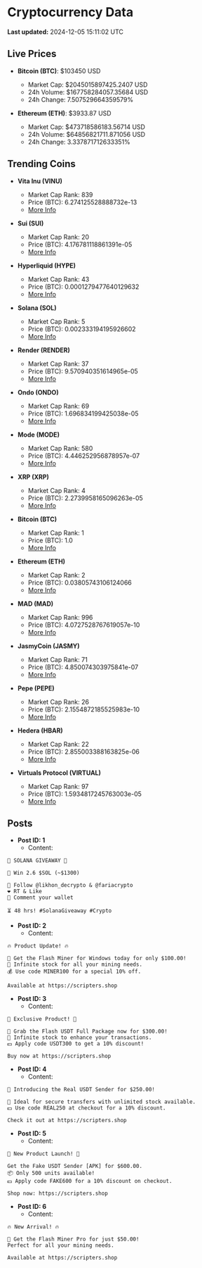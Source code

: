 # Cryptocurrency Data

**Last updated:** 2024-12-05 15:11:02 UTC

## Live Prices
- **Bitcoin (BTC)**: $103450 USD
  - Market Cap: $2045015897425.2407 USD
  - 24h Volume: $167758284057.35684 USD
  - 24h Change: 7.507529664359579%

- **Ethereum (ETH)**: $3933.87 USD
  - Market Cap: $473718586183.56714 USD
  - 24h Volume: $64856821711.871056 USD
  - 24h Change: 3.337871712633351%

## Trending Coins
- **Vita Inu (VINU)**
  - Market Cap Rank: 839
  - Price (BTC): 6.274125528888732e-13
  - [More Info](https://www.coingecko.com/en/coins/vita-inu)

- **Sui (SUI)**
  - Market Cap Rank: 20
  - Price (BTC): 4.176781118861391e-05
  - [More Info](https://www.coingecko.com/en/coins/sui)

- **Hyperliquid (HYPE)**
  - Market Cap Rank: 43
  - Price (BTC): 0.0001279477640129632
  - [More Info](https://www.coingecko.com/en/coins/hyperliquid)

- **Solana (SOL)**
  - Market Cap Rank: 5
  - Price (BTC): 0.002333194195926602
  - [More Info](https://www.coingecko.com/en/coins/solana)

- **Render (RENDER)**
  - Market Cap Rank: 37
  - Price (BTC): 9.570940351614965e-05
  - [More Info](https://www.coingecko.com/en/coins/render)

- **Ondo (ONDO)**
  - Market Cap Rank: 69
  - Price (BTC): 1.696834199425038e-05
  - [More Info](https://www.coingecko.com/en/coins/ondo)

- **Mode (MODE)**
  - Market Cap Rank: 580
  - Price (BTC): 4.446252956878957e-07
  - [More Info](https://www.coingecko.com/en/coins/mode)

- **XRP (XRP)**
  - Market Cap Rank: 4
  - Price (BTC): 2.2739958165096263e-05
  - [More Info](https://www.coingecko.com/en/coins/xrp)

- **Bitcoin (BTC)**
  - Market Cap Rank: 1
  - Price (BTC): 1.0
  - [More Info](https://www.coingecko.com/en/coins/bitcoin)

- **Ethereum (ETH)**
  - Market Cap Rank: 2
  - Price (BTC): 0.03805743106124066
  - [More Info](https://www.coingecko.com/en/coins/ethereum)

- **MAD (MAD)**
  - Market Cap Rank: 996
  - Price (BTC): 4.0727528767619057e-10
  - [More Info](https://www.coingecko.com/en/coins/mad-2)

- **JasmyCoin (JASMY)**
  - Market Cap Rank: 71
  - Price (BTC): 4.850074303975841e-07
  - [More Info](https://www.coingecko.com/en/coins/jasmycoin)

- **Pepe (PEPE)**
  - Market Cap Rank: 26
  - Price (BTC): 2.1554872185525983e-10
  - [More Info](https://www.coingecko.com/en/coins/pepe)

- **Hedera (HBAR)**
  - Market Cap Rank: 22
  - Price (BTC): 2.855003388163825e-06
  - [More Info](https://www.coingecko.com/en/coins/hedera)

- **Virtuals Protocol (VIRTUAL)**
  - Market Cap Rank: 97
  - Price (BTC): 1.5934817245763003e-05
  - [More Info](https://www.coingecko.com/en/coins/virtual-protocol)

## Posts
- **Post ID: 1**
  - Content:
```
🚀 SOLANA GIVEAWAY 🚀

🎁 Win 2.6 $SOL (~$1300)

🤝 Follow @likhon_decrypto & @fariacrypto
❤️ RT & Like
💬 Comment your wallet

⏳ 48 hrs! #SolanaGiveaway #Crypto
```

- **Post ID: 2**
  - Content:
```
🔥 Product Update! 🔥

🚀 Get the Flash Miner for Windows today for only $100.00!
🔋 Infinite stock for all your mining needs.
💰 Use code MINER100 for a special 10% off.

Available at https://scripters.shop
```

- **Post ID: 3**
  - Content:
```
🎁 Exclusive Product! 🎁

💸 Grab the Flash USDT Full Package now for $300.00!
🎉 Infinite stock to enhance your transactions.
💵 Apply code USDT300 to get a 10% discount!

Buy now at https://scripters.shop
```

- **Post ID: 4**
  - Content:
```
💎 Introducing the Real USDT Sender for $250.00!

💼 Ideal for secure transfers with unlimited stock available.
💵 Use code REAL250 at checkout for a 10% discount.

Check it out at https://scripters.shop
```

- **Post ID: 5**
  - Content:
```
🚀 New Product Launch! 🚀

Get the Fake USDT Sender [APK] for $600.00.
📦 Only 500 units available!
💵 Apply code FAKE600 for a 10% discount on checkout.

Shop now: https://scripters.shop
```

- **Post ID: 6**
  - Content:
```
🔥 New Arrival! 🔥

💸 Get the Flash Miner Pro for just $50.00!
Perfect for all your mining needs.

Available at https://scripters.shop
```

